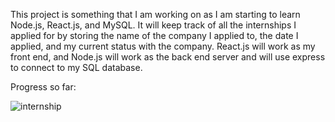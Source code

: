 This project is something that I am working on as I am starting to learn Node.js, React.js, and MySQL. It will keep track of all the internships I applied for by 
storing the name of the company I applied to, the date I applied, and my current status with the company. React.js will work as my front end, and Node.js will work as the
back end server and will use express to connect to my SQL database.

Progress so far:



![internship](https://user-images.githubusercontent.com/60706869/141064614-4fcfbd63-603c-4018-9988-65eb9c3cd385.PNG)
